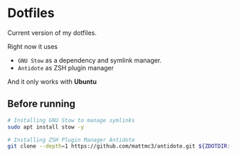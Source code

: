 # Dotfiles

Current version of my dotfiles.

Right now it uses 
- `GNU Stow` as a dependency and symlink manager.
- `Antidote` as ZSH plugin manager

And it only works with **Ubuntu**

## Before running

```sh
# Installing GNU Stow to manage symlinks
sudo apt install stow -y

# Installing ZSH Plugin Manager Antidote
git clone --depth=1 https://github.com/mattmc3/antidote.git ${ZDOTDIR:-~}/.antidote
```
